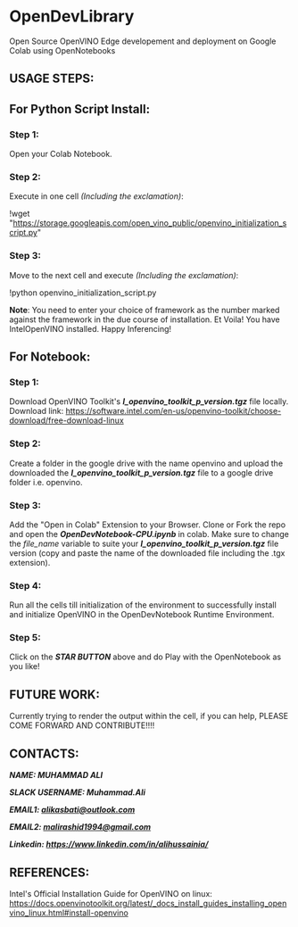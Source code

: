 # OpenDevLibrary
Open Source OpenVINO  Edge developement and deployment on Google Colab using OpenNotebooks

## USAGE STEPS:

## **For Python Script Install**:

### Step 1:
Open your Colab Notebook.

### Step 2:
Execute in one cell _(Including the exclamation)_:

!wget "https://storage.googleapis.com/open_vino_public/openvino_initialization_script.py"

### Step 3:
Move to the next cell and execute _(Including the exclamation)_:

!python openvino_initialization_script.py

**Note**: You need to enter your choice of framework as the number marked against the framework in the due course of installation.
Et Voila! You have IntelOpenVINO installed. Happy Inferencing!


## **For Notebook**:

### Step 1: 
Download OpenVINO Toolkit's ***l_openvino_toolkit_p_version.tgz*** file locally.
Download link: https://software.intel.com/en-us/openvino-toolkit/choose-download/free-download-linux

### Step 2:
Create a folder in the google drive with the name openvino and upload the downloaded the ***l_openvino_toolkit_p_version.tgz*** file to a google drive folder i.e. openvino. 

### Step 3: 
Add the "Open in Colab" Extension to your Browser.
Clone or Fork the repo and open the ***OpenDevNotebook-CPU.ipynb*** in colab. Make sure to change the *file_name* variable to suite your ***l_openvino_toolkit_p_version.tgz*** file version (copy and paste the name of the downloaded file including the .tgx extension).

### Step 4: 
Run all the cells till initialization of the environment to successfully install and initialize OpenVINO in the OpenDevNotebook Runtime Environment.

### Step 5: 
Click on the ***STAR BUTTON*** above and do Play with the OpenNotebook as you like!

## FUTURE WORK:

Currently trying to render the output within the cell, if you can help, PLEASE COME FORWARD AND CONTRIBUTE!!!!

## CONTACTS:

***NAME: MUHAMMAD ALI***

***SLACK USERNAME: Muhammad.Ali***

***EMAIL1: alikasbati@outlook.com***

***EMAIL2: malirashid1994@gmail.com***

***Linkedin: https://www.linkedin.com/in/alihussainia/*** 

## REFERENCES:
Intel's Official Installation Guide for OpenVINO on linux: https://docs.openvinotoolkit.org/latest/_docs_install_guides_installing_openvino_linux.html#install-openvino

